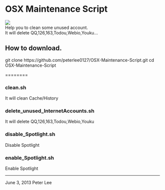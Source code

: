 <h1>OSX Maintenance Script</h1>

<image src="image.png"></image>   
Help you to clean some unused account.    
It will delete QQ,126,163,Todou,Webio,Youku...

<h2>How to download.</h2>
	git clone https://github.com/peterlee0127/OSX-Maintenance-Script.git
	cd OSX-Maintenance-Script <br/>

========



<h3>clean.sh</h3>
	It will clean Cache/History
<h3>delete_unused_InternetAccounts.sh</h3>
	It will delete QQ,126,163,Todou,Webio,Youku
<h3>disable_Spotlight.sh</h3>
	Disable Spotlight
<h3>enable_Spotlight.sh</h3>
	Enable Spotlight
   

---
June 3, 2013    Peter Lee   